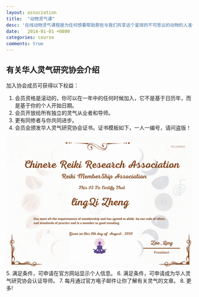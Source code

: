 ```yaml
---
layout: association
title:  "动物灵气课"
desc: '在线动物灵气课程是为任何想要帮助那些与我们共享这个星球的不可思议的动物的人准备的，这门课程需要您有开阔的胸怀和爱'
date:   2014-01-01 +0800
categories: course
comments: true
---
```


<h2>有关华人灵气研究协会介绍</h2>

加入协会成员可获得以下权益：

1. 会员资格是滚动的，你可以在一年中的任何时候加入，它不是基于日历年，而是基于你的个人开始日期。
2. 会员开放给所有独立的灵气从业者和导师。
3. 更有同修者与你共同进步。
4. 会员会颁发华人灵气研究协会证书。证书模板如下，一人一编号，请问盗版！
<img src='/img/certificate.png'/>
5. 满足条件，可申请在官方网站显示个人信息。
6. 满足条件，可申请成为华人灵气研究协会认证导师。
7. 每月通过官方电子邮件让你了解有关灵气的文章。
8. 更多!